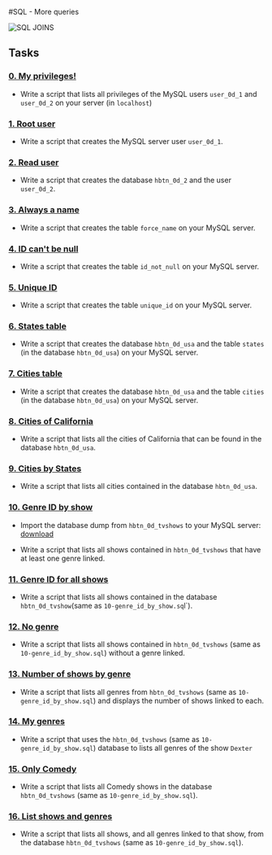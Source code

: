 #SQL - More queries

![SQL JOINS](image.png)

## Tasks

### [0. My privileges!](https://github.com/WennieL/holbertonschool-higher_level_programming/blob/master/SQL_more_queries/0-privileges.sql)

- Write a script that lists all privileges of the MySQL users `user_0d_1` and `user_0d_2` on your server (in `localhost`)

### [1. Root user](https://github.com/WennieL/holbertonschool-higher_level_programming/blob/master/SQL_more_queries/1-create_user.sql)

- Write a script that creates the MySQL server user `user_0d_1`.

### [2. Read user](https://github.com/WennieL/holbertonschool-higher_level_programming/blob/master/SQL_more_queries/2-create_read_user.sql)

- Write a script that creates the database `hbtn_0d_2` and the user `user_0d_2`.

### [3. Always a name](https://github.com/WennieL/holbertonschool-higher_level_programming/blob/master/SQL_more_queries/3-force_name.sql)

- Write a script that creates the table `force_name` on your MySQL server.

### [4. ID can't be null](https://github.com/WennieL/holbertonschool-higher_level_programming/blob/master/SQL_more_queries/4-never_empty.sql)

- Write a script that creates the table `id_not_null` on your MySQL server.

### [5. Unique ID](https://github.com/WennieL/holbertonschool-higher_level_programming/blob/master/SQL_more_queries/5-unique_id.sql)

- Write a script that creates the table `unique_id` on your MySQL server.

### [6. States table](https://github.com/WennieL/holbertonschool-higher_level_programming/blob/master/SQL_more_queries/6-states.sql)

- Write a script that creates the database `hbtn_0d_usa` and the table `states` (in the database `hbtn_0d_usa`) on your MySQL server.

### [7. Cities table](https://github.com/WennieL/holbertonschool-higher_level_programming/blob/master/SQL_more_queries/7-cities.sql)

- Write a script that creates the database `hbtn_0d_usa` and the table `cities` (in the database `hbtn_0d_usa`) on your MySQL server.

### [8. Cities of California](https://github.com/WennieL/holbertonschool-higher_level_programming/blob/master/SQL_more_queries/8-cities_of_california_subquery.sql)

- Write a script that lists all the cities of California that can be found in the database `hbtn_0d_usa`.

### [9. Cities by States](https://github.com/WennieL/holbertonschool-higher_level_programming/blob/master/SQL_more_queries/9-cities_by_state_join.sql)

- Write a script that lists all cities contained in the database `hbtn_0d_usa`.

### [10. Genre ID by show](https://github.com/WennieL/holbertonschool-higher_level_programming/blob/master/SQL_more_queries/10-genre_id_by_show.sql)

- Import the database dump from `hbtn_0d_tvshows` to your MySQL server: [download](https://s3.eu-west-3.amazonaws.com/hbtn.intranet.project.files/holbertonschool-higher-level_programming+/274/hbtn_0d_tvshows.sql)

- Write a script that lists all shows contained in `hbtn_0d_tvshows` that have at least one genre linked.

### [11. Genre ID for all shows](https://github.com/WennieL/holbertonschool-higher_level_programming/blob/master/SQL_more_queries/11-genre_id_all_shows.sql)

- Write a script that lists all shows contained in the database `hbtn_0d_tvshow`(same as `10-genre_id_by_show.sq`l`).

### [12. No genre](https://github.com/WennieL/holbertonschool-higher_level_programming/blob/master/SQL_more_queries/12-no_genre.sql)

- Write a script that lists all shows contained in `hbtn_0d_tvshows` (same as `10-genre_id_by_show.sql`) without a genre linked.

### [13. Number of shows by genre](https://github.com/WennieL/holbertonschool-higher_level_programming/blob/master/SQL_more_queries/13-count_shows_by_genre.sql)

- Write a script that lists all genres from `hbtn_0d_tvshows` (same as `10-genre_id_by_show.sql`) and displays the number of shows linked to each.

### [14. My genres](https://github.com/WennieL/holbertonschool-higher_level_programming/blob/master/SQL_more_queries/14-my_genres.sql)

- Write a script that uses the `hbtn_0d_tvshows` (same as `10-genre_id_by_show.sql`) database to lists all genres of the show `Dexter`

### [15. Only Comedy](https://github.com/WennieL/holbertonschool-higher_level_programming/blob/master/SQL_more_queries/15-comedy_only.sql)

- Write a script that lists all Comedy shows in the database `hbtn_0d_tvshows` (same as `10-genre_id_by_show.sql`).

### [16. List shows and genres](https://github.com/WennieL/holbertonschool-higher_level_programming/blob/master/SQL_more_queries/16-shows_by_genre.sql)

- Write a script that lists all shows, and all genres linked to that show, from the database `hbtn_0d_tvshows` (same as `10-genre_id_by_show.sql`).
